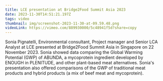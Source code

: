 ```yaml
---
title: LCE presentation at Bridge2Food Summit Asia 2023
date: 2023-11-30T14:51:21.197Z
tags: video
thumbnail: img/screenshot-2023-11-30-at-09.59.48.png
videoLink: https://vimeo.com/889930000/5c48941f5d?share=copy
---
```

Sonia Pignatelli, Environmental consultant, Project manager and Senior LCA Analyst at LCE presented at Bridge2Food Summit Asia in Singapore on 22 November 2023. Sonia showed data comparing the Global Warming Potential (GWP) of ABUNDA, a mycoprotein ingredient developed by ENOUGH in PLENITUDE, and other plant-based meat alternatives. Sonia's presentation also offered comparisons of the GWP of traditional meat products and hybrid products (a mix of beef meat and mycoprotein).